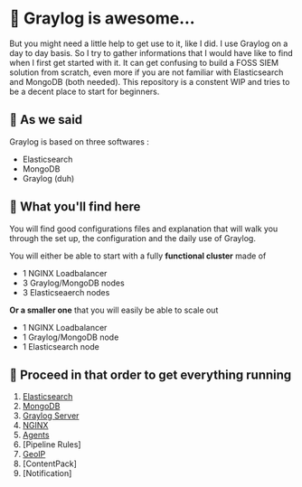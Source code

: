 # 🦮 Graylog is awesome...

But you might need a little help to get use to it, like I did. I use Graylog on a day to day basis. So I try to gather informations that I would have like to find when I first get started with it.
It can get confusing to build a FOSS SIEM solution from scratch, even more if you are not familiar with Elasticsearch and MongoDB (both needed). 
This repository is a constent WIP and tries to be a decent place to start for beginners.

## 🥗 As we said 

Graylog is based on three softwares :

- Elasticsearch
- MongoDB
- Graylog (duh)

## 🍅 What you'll find here

You will find good configurations files and explanation that will walk you through the set up, the configuration and the daily use of Graylog.

You will either be able to start with a fully **functional cluster** made of

- 1 NGINX Loadbalancer
- 3 Graylog/MongoDB nodes
- 3 Elasticseaerch nodes 

**Or a smaller one** that you will easily be able to scale out

- 1 NGINX Loadbalancer
- 1 Graylog/MongoDB node
- 1 Elasticsearch node

## 🧅 Proceed in that order to get everything running
1. [Elasticsearch](01-elasticsearch/readme.md)
2. [MongoDB](02-mongodb/README.md)
3. [Graylog Server](03-graylog-server/README.md)
4. [NGINX](04-nginx/readme.md)
5. [Agents](05-agents/README.md)
6. [Pipeline Rules]
7. [GeoIP](07%20-%20geoip/README.md)
8. [ContentPack]
9. [Notification]
